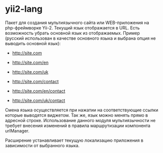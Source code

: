 yii2-lang
=================

Пакет для создания мультиязычного сайта или WEB-приложения на php-фреймворке Yii-2. Текущий язык отображается в URL. Есть возможность 
убрать основной язык из отображаемых. 
Пример (русский использован в качестве основного языка и выбрана опция не выводить основной язык):

* http://site.com
* http://site.com/en
* http://site.com/uk

* http://site.com/contact
* http://site.com/en/contact
* http://site.com/uk/contact


Смена языка осуществляется при нажатии на соответствующие ссылки которые выводятся виджетом. Так же, язык можно менять прямо в адресной строке. 
Использование данного модуля мультиязычности не требует внесения изменений в правила маршрутизации компонента urlManager.

Расширение устанавливает текущую локализацию приложения в зависимости от выбранного языка. 

